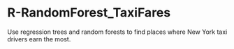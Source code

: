 # R-RandomForest_TaxiFares
Use regression trees and random forests to find places where New York taxi drivers earn the most.
